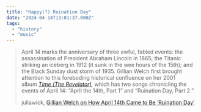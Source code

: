 ```yaml
---
title: "Happy(?) Ruination Day"
date: "2024-04-14T13:01:37.000Z"
tags: 
  - "history"
  - "music"
---
```


> April 14 marks the anniversary of three awful, fabled events: the assassination of President Abraham Lincoln in 1865; the Titanic striking an iceberg in 1912 (it sunk in the wee hours of the 15th); and the Black Sunday dust storm of 1935. Gillian Welch first brought attention to this foreboding historical confluence on her 2001 album _[Time (The Revelator)](https://www.gillianwelch.com/albums/),_ which has two songs chronicling the events of April 14: “April the 14th, Part 1” and “Ruination Day, Part 2.”
> 
> juliawick, [Gillian Welch on How April 14th Came to Be ‘Ruination Day’](https://longreads.com/2015/04/14/gillian-welch-on-how-april-14th-came-to-be-ruination-day/)
